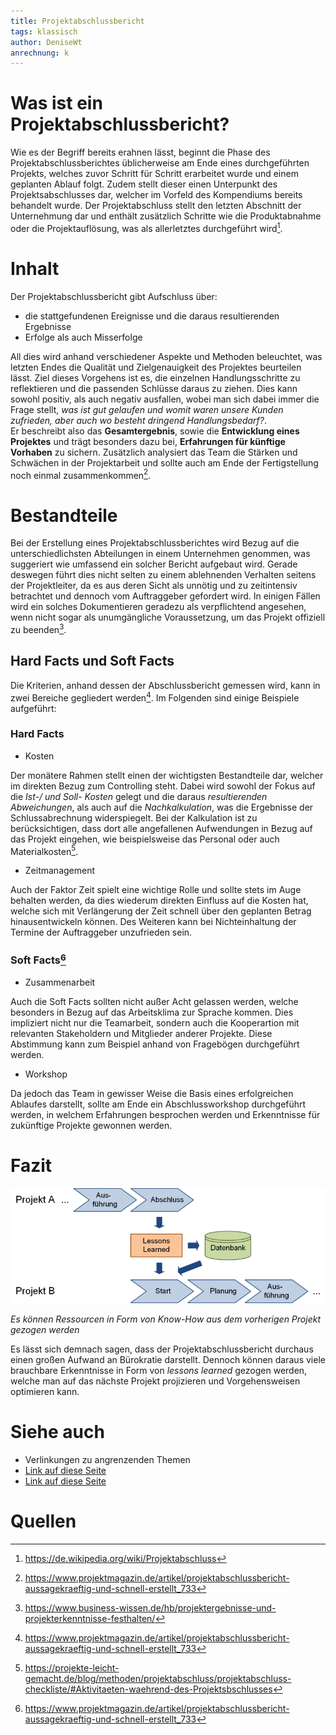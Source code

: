 ```yaml
---
title: Projektabschlussbericht
tags: klassisch
author: DeniseWt
anrechnung: k 
---
```





# Was ist ein Projektabschlussbericht?

Wie es der Begriff bereits erahnen lässt, beginnt die Phase des Projektabschlussberichtes üblicherweise am Ende eines durchgeführten Projekts, welches zuvor Schritt für 
Schritt erarbeitet wurde und einem geplanten Ablauf folgt. Zudem stellt dieser einen Unterpunkt des Projektsabschlusses dar, welcher im Vorfeld des
Kompendiums bereits behandelt wurde. Der Projektabschluss stellt den letzten Abschnitt der Unternehmung dar und enthält zusätzlich Schritte wie die Produktabnahme oder 
 die Projektauflösung, was als allerletztes durchgeführt wird[^1]. 


# Inhalt

Der Projektabschlussbericht gibt Aufschluss über:
* die stattgefundenen Ereignisse und die daraus resultierenden Ergebnisse
* Erfolge als auch Misserfolge

All dies wird anhand verschiedener Aspekte und Methoden beleuchtet, was letzten Endes die Qualität und Zielgenauigkeit des Projektes beurteilen lässt. Ziel dieses 
Vorgehens ist es, die einzelnen Handlungsschritte zu reflektieren und die passenden Schlüsse daraus zu ziehen. Dies kann sowohl positiv, als auch negativ ausfallen, 
wobei man sich dabei immer die Frage stellt, *was ist gut gelaufen und womit waren unsere Kunden zufrieden, aber auch wo besteht dringend Handlungsbedarf?*.   
  Er beschreibt also das **Gesamtergebnis**, sowie die **Entwicklung eines Projektes** und trägt besonders dazu bei, **Erfahrungen für künftige Vorhaben** zu sichern. 
Zusätzlich analysiert das Team die Stärken und Schwächen in der Projektarbeit und sollte auch am Ende der Fertigstellung noch einmal zusammenkommen[^2].

# Bestandteile

Bei der Erstellung eines Projektabschlussberichtes wird Bezug auf die unterschiedlichsten Abteilungen in einem Unternehmen genommen, was suggeriert 
wie umfassend ein solcher Bericht aufgebaut wird.
  Gerade deswegen führt dies nicht selten zu einem ablehnenden Verhalten seitens der Projektleiter, da es aus deren Sicht als unnötig und
zu zeitintensiv betrachtet und dennoch vom Auftraggeber gefordert wird. In einigen Fällen wird ein solches Dokumentieren geradezu als verpflichtend angesehen, wenn nicht 
sogar als unumgängliche Voraussetzung, um das Projekt offiziell zu beenden[^3].

## Hard Facts und Soft Facts

Die Kriterien, anhand dessen der Abschlussbericht gemessen wird, kann in zwei Bereiche gegliedert werden[^2]. Im Folgenden sind einige Beispiele aufgeführt:

### Hard Facts

* Kosten

Der monätere Rahmen stellt einen der wichtigsten Bestandteile dar, welcher im direkten Bezug zum Controlling steht. Dabei wird sowohl der Fokus auf die *Ist-/ 
und Soll- Kosten* gelegt und die daraus *resultierenden
Abweichungen*, als auch auf die *Nachkalkulation*, was die Ergebnisse der Schlussabrechnung widerspiegelt. Bei der Kalkulation ist zu berücksichtigen, dass dort alle 
angefallenen Aufwendungen in Bezug auf das Projekt eingehen, wie beispielsweise das Personal oder auch Materialkosten[^4].

* Zeitmanagement

Auch der Faktor Zeit spielt eine wichtige Rolle und sollte stets im Auge behalten werden, da dies wiederum direkten Einfluss auf die Kosten hat, welche sich mit 
Verlängerung der Zeit schnell über den geplanten Betrag hinausentwickeln können. Des Weiteren kann bei Nichteinhaltung der Termine der Auftraggeber unzufrieden sein.

### Soft Facts[^2]

* Zusammenarbeit

Auch die Soft Facts sollten nicht außer Acht gelassen werden, welche besonders in Bezug auf das Arbeitsklima zur Sprache kommen. Dies impliziert nicht nur die
Teamarbeit, sondern auch die Kooperartion mit relevanten Stakeholdern und Mitglieder anderer Projekte. Diese Abstimmung kann zum Beispiel anhand von Fragebögen
durchgeführt werden.

* Workshop

Da jedoch das Team in gewisser Weise die Basis eines erfolgreichen Ablaufes darstellt, sollte am Ende ein Abschlussworkshop durchgeführt werden, in welchem Erfahrungen 
besprochen werden und Erkenntnisse für zukünftige Projekte gewonnen werden. 

# Fazit

![Beispielabbildung](Projektabschlussbericht/peco-pm-projektabschluss-erfahrungssicherung-xl.png)  
  
  
  
*Es können Ressourcen in Form von Know-How aus dem vorherigen Projekt gezogen werden*   



  Es lässt sich demnach sagen, dass der Projektabschlussbericht durchaus einen großen Aufwand an Bürokratie darstellt. Dennoch können daraus viele brauchbare
Erkenntnisse in Form von *lessons learned* gezogen werden, welche man auf das nächste Projekt projizieren und Vorgehensweisen optimieren kann. 






# Siehe auch

* Verlinkungen zu angrenzenden Themen
* [Link auf diese Seite](Projektabschluss.md)
* [Link auf diese Seite](Lessons_Learned.md)  



# Quellen

[^1]: https://de.wikipedia.org/wiki/Projektabschluss
[^2]: https://www.projektmagazin.de/artikel/projektabschlussbericht-aussagekraeftig-und-schnell-erstellt_733
[^3]: https://www.business-wissen.de/hb/projektergebnisse-und-projekterkenntnisse-festhalten/
[^4]: https://projekte-leicht-gemacht.de/blog/methoden/projektabschluss/projektabschluss-checkliste/#Aktivitaeten-waehrend-des-Projektsbschlusses

